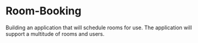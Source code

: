 # Room-Booking
Building an application that will schedule rooms for use. The application will support a multitude of rooms and users.
